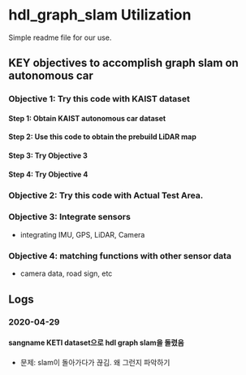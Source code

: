 # hdl_graph_slam Utilization

Simple readme file for our use.



## KEY objectives to accomplish graph slam on autonomous car

### Objective 1: Try this code with KAIST dataset
#### Step 1: Obtain KAIST autonomous car dataset
#### Step 2: Use this code to obtain the prebuild LiDAR map
#### Step 3: Try Objective 3
#### Step 4: Try Objective 4

### Objective 2: Try this code with Actual Test Area.

### Objective 3: Integrate sensors
* integrating IMU, GPS, LiDAR, Camera

### Objective 4: matching functions with other sensor data
* camera data, road sign, etc

## Logs

### 2020-04-29
#### sangname KETI dataset으로 hdl graph slam을 돌렸음
 - 문제: slam이 돌아가다가 끊김. 왜 그런지 파악하기



